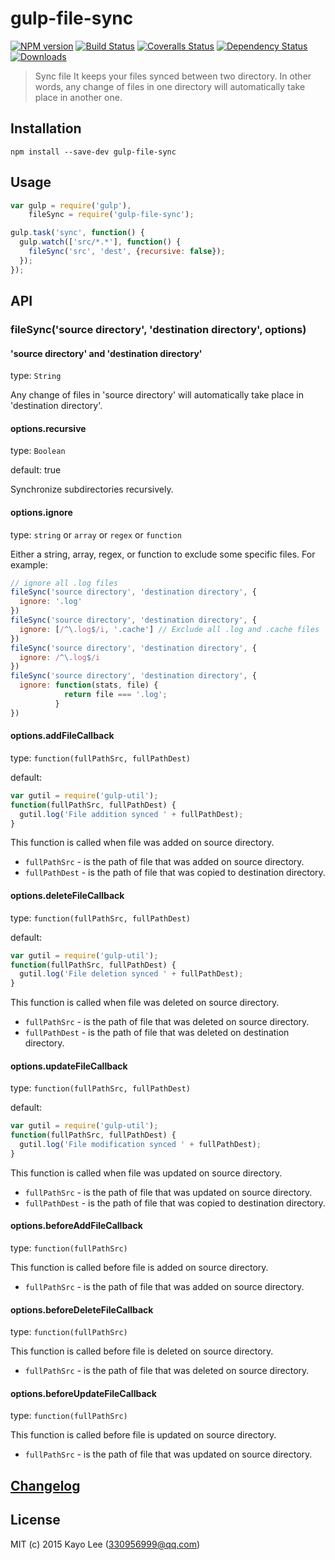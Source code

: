 # gulp-file-sync

[![NPM version][npm-image]][npm-url]
[![Build Status][build-image]][build-result]
[![Coveralls Status][coveralls-image]][coveralls-url]
[![Dependency Status][david-dm-image]][david-dm-url]
[![Downloads][downloads-image]][npm-url]

[npm-url]:         https://npmjs.org/package/gulp-file-sync
[npm-image]:       https://img.shields.io/npm/v/gulp-file-sync.svg
[build-image]:     https://travis-ci.org/kayo5994/gulp-file-sync.svg
[build-result]:    https://travis-ci.org/kayo5994/gulp-file-sync
[coveralls-image]: https://img.shields.io/coveralls/kayo5994/gulp-file-sync.svg?branch=master
[coveralls-url]:   https://coveralls.io/r/kayo5994/gulp-file-sync
[david-dm-url]:    https://david-dm.org/kayo5994/gulp-file-sync
[david-dm-image]:  https://img.shields.io/david/kayo5994/gulp-file-sync.svg
[downloads-image]: https://img.shields.io/npm/dm/gulp-file-sync.svg

> Sync file It keeps your files synced between two directory. In other words, any change of files in one directory will automatically take place in another one.

## Installation

```shell
npm install --save-dev gulp-file-sync
```

## Usage

```js
var gulp = require('gulp'),
    fileSync = require('gulp-file-sync');

gulp.task('sync', function() {
  gulp.watch(['src/*.*'], function() {
    fileSync('src', 'dest', {recursive: false});
  });
});
```

## API

### fileSync('source directory', 'destination directory', options)

#### 'source directory' and 'destination directory'

type: `String`

Any change of files in 'source directory' will automatically take place in 'destination directory'.

#### options.recursive

type: `Boolean`

default: true

Synchronize subdirectories recursively.

#### options.ignore

type: `string` or `array` or `regex` or `function`

Either a string, array, regex, or function to exclude some specific files. For example:

```js
// ignore all .log files
fileSync('source directory', 'destination directory', {
  ignore: '.log'  
})
fileSync('source directory', 'destination directory', {
  ignore: [/^\.log$/i, '.cache'] // Exclude all .log and .cache files
})
fileSync('source directory', 'destination directory', {
  ignore: /^\.log$/i 
})
fileSync('source directory', 'destination directory', {
  ignore: function(stats, file) {
            return file === '.log';
          } 
})
```
#### options.addFileCallback

type: `function(fullPathSrc, fullPathDest)`

default: 

```js
var gutil = require('gulp-util');
function(fullPathSrc, fullPathDest) {
  gutil.log('File addition synced ' + fullPathDest);
}
```

This function is called when file was added on source directory.

 * `fullPathSrc` - is the path of file that was added on source directory.
 * `fullPathDest` - is the path of file that was copied to destination directory.

#### options.deleteFileCallback

type: `function(fullPathSrc, fullPathDest)`

default: 

```js
var gutil = require('gulp-util');
function(fullPathSrc, fullPathDest) {
  gutil.log('File deletion synced ' + fullPathDest);
}
```

This function is called when file was deleted on source directory.

 * `fullPathSrc` - is the path of file that was deleted on source directory.
 * `fullPathDest` - is the path of file that was deleted on destination directory.

#### options.updateFileCallback

type: `function(fullPathSrc, fullPathDest)`

default: 

```js
var gutil = require('gulp-util');
function(fullPathSrc, fullPathDest) {
  gutil.log('File modification synced ' + fullPathDest);
}
```

This function is called when file was updated on source directory.

 * `fullPathSrc` - is the path of file that was updated on source directory.
 * `fullPathDest` - is the path of file that was copied to destination directory.

#### options.beforeAddFileCallback

type: `function(fullPathSrc)`

This function is called before file is added on source directory.

 * `fullPathSrc` - is the path of file that was added on source directory.

#### options.beforeDeleteFileCallback

type: `function(fullPathSrc)`

This function is called before file is deleted on source directory.

 * `fullPathSrc` - is the path of file that was deleted on source directory.

#### options.beforeUpdateFileCallback

type: `function(fullPathSrc)`

This function is called before file is updated on source directory.

 * `fullPathSrc` - is the path of file that was updated on source directory.


## [Changelog](https://github.com/kayo5994/gulp-file-sync/commits/master)

## License

MIT (c) 2015 Kayo Lee (330956999@qq.com)
